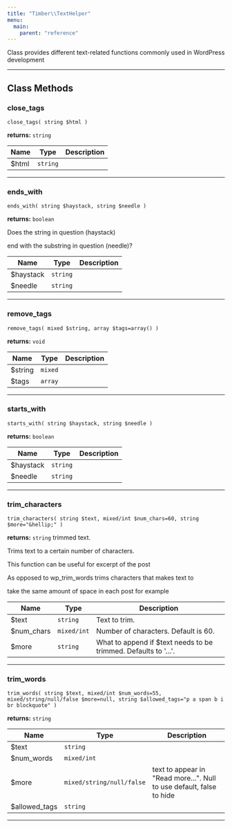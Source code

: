 ```yaml
---
title: "Timber\\TextHelper"
menu:
  main:
    parent: "reference"
---
```


Class provides different text-related functions
commonly used in WordPress development

<!--more-->




---

## Class Methods

### close_tags
`close_tags( string $html )`

**returns:** `string` 

| Name | Type | Description |
| --- | --- | --- |
| $html | `string` |  |




---

### ends_with
`ends_with( string $haystack, string $needle )`

**returns:** `boolean` 

Does the string in question (haystack)

end with the substring in question (needle)?

| Name | Type | Description |
| --- | --- | --- |
| $haystack | `string` |  |
| $needle | `string` |  |




---

### remove_tags
`remove_tags( mixed $string, array $tags=array() )`

**returns:** `void` 

| Name | Type | Description |
| --- | --- | --- |
| $string | `mixed` |  |
| $tags | `array` |  |




---

### starts_with
`starts_with( string $haystack, string $needle )`

**returns:** `boolean` 

| Name | Type | Description |
| --- | --- | --- |
| $haystack | `string` |  |
| $needle | `string` |  |




---

### trim_characters
`trim_characters( string $text, mixed/int $num_chars=60, string $more="&hellip;" )`

**returns:** `string` trimmed text.

Trims text to a certain number of characters.

This function can be useful for excerpt of the post

As opposed to wp_trim_words trims characters that makes text to

take the same amount of space in each post for example

| Name | Type | Description |
| --- | --- | --- |
| $text | `string` | Text to trim. |
| $num_chars | `mixed/int` | Number of characters. Default is 60. |
| $more | `string` | What to append if $text needs to be trimmed. Defaults to '&hellip;'. |




---

### trim_words
`trim_words( string $text, mixed/int $num_words=55, mixed/string/null/false $more=null, string $allowed_tags="p a span b i br blockquote" )`

**returns:** `string` 

| Name | Type | Description |
| --- | --- | --- |
| $text | `string` |  |
| $num_words | `mixed/int` |  |
| $more | `mixed/string/null/false` | text to appear in "Read more...". Null to use default, false to hide |
| $allowed_tags | `string` |  |




---





